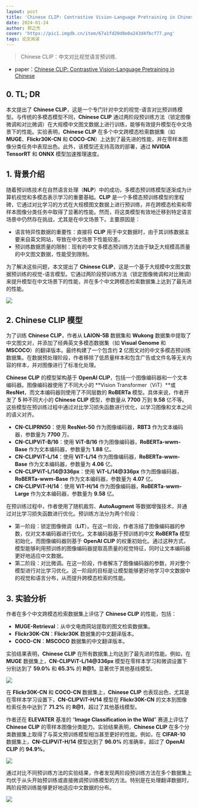 ```yaml
---
layout: post
title: 'Chinese CLIP: Contrastive Vision-Language Pretraining in Chinese'
date: 2024-01-24
author: 郑之杰
cover: 'https://pic1.imgdb.cn/item/67a1fd20d0e0a243d4fbcf77.png'
tags: 论文阅读
---
```


> Chinese CLIP：中文对比视觉语言预训练.

- paper：[Chinese CLIP: Contrastive Vision-Language Pretraining in Chinese](https://arxiv.org/abs/2211.01335)

## 0. TL; DR

本文提出了 **Chinese CLIP**，这是一个专门针对中文的视觉-语言对比预训练模型。与传统的多模态模型不同，**Chinese CLIP** 通过两阶段预训练方法（锁定图像微调和对比微调）在大规模中文图文数据上进行训练，能够有效提升模型在中文场景下的性能。实验表明，**Chinese CLIP** 在多个中文跨模态检索数据集（如 **MUGE**、**Flickr30K-CN** 和 **COCO-CN**）上达到了最先进的性能，并在零样本图像分类任务中表现出色。此外，该模型还支持高效的部署，通过 **NVIDIA TensorRT** 和 **ONNX** 模型加速推理速度。

## 1. 背景介绍

随着预训练技术在自然语言处理（**NLP**）中的成功，多模态预训练模型逐渐成为计算机视觉和多模态表示学习的重要基础。**CLIP** 是一个多模态预训练模型的里程碑，它通过对比学习的方式在大规模图文数据上进行预训练，并在跨模态检索和零样本图像分类任务中取得了显著的性能。然而，将这类模型有效地迁移到特定语言场景中仍然存在挑战，尤其是在中文场景下。主要原因是：
- 语言特异性数据的重要性：直接将 **CLIP** 用于中文数据时，由于其训练数据主要来自英文网站，导致在中文场景下性能较差。
- 预训练数据质量的限制：现有的中文多模态预训练方法由于缺乏大规模高质量的中文图文数据，性能受到限制。

为了解决这些问题，本文提出了 **Chinese CLIP**，这是一个基于大规模中文图文数据预训练的视觉-语言模型。它通过两阶段预训练方法（锁定图像微调和对比微调）来提升模型在中文场景下的性能，并在多个中文跨模态检索数据集上达到了最先进的性能。

![](https://pic1.imgdb.cn/item/67a2044dd0e0a243d4fbd04f.png)

## 2. Chinese CLIP 模型

为了训练 **Chinese CLIP**，作者从 **LAION-5B** 数据集和 **Wukong** 数据集中提取了中文图文对，并添加了经典英文多模态数据集（如 **Visual Genome** 和 **MSCOCO**）的翻译版本。最终构建了一个包含约 **2** 亿图文对的中文多模态预训练数据集。在数据预处理阶段，作者移除了低质量样本和包含广告或文件名等无关内容的样本，并对图像进行了标准化处理。

**Chinese CLIP** 的模型架构基于 **OpenAI CLIP**，包括一个图像编码器和一个文本编码器。图像编码器使用了不同大小的 **Vision Transformer（ViT）**或 **ResNet**，而文本编码器则使用了不同层数的 **RoBERTa** 模型。具体来说，作者开发了 **5** 种不同大小的 **Chinese CLIP** 模型，参数量从 **7700** 万到 **9.58** 亿不等。这些模型在预训练过程中通过对比学习损失函数进行优化，以学习图像和文本之间的语义对齐。
- **CN-CLIPRN50**：使用 **ResNet-50** 作为图像编码器，**RBT3** 作为文本编码器，参数量为 **7700** 万。
- **CN-CLIPViT-B/16**：使用 **ViT-B/16** 作为图像编码器，**RoBERTa-wwm-Base** 作为文本编码器，参数量为 **1.88** 亿。
- **CN-CLIPViT-L/14**：使用 **ViT-L/14** 作为图像编码器，**RoBERTa-wwm-Base** 作为文本编码器，参数量为 **4.06** 亿。
- **CN-CLIPViT-L/14@336px**：使用 **ViT-L/14@336px** 作为图像编码器，**RoBERTa-wwm-Base** 作为文本编码器，参数量为 **4.07** 亿。
- **CN-CLIPViT-H/14**：使用 **ViT-H/14** 作为图像编码器，**RoBERTa-wwm-Large** 作为文本编码器，参数量为 **9.58** 亿。

在预训练过程中，作者使用了随机裁剪、**AutoAugment** 等数据增强技术，并通过对比学习损失函数进行优化。预训练方法分为两个阶段：
- 第一阶段：锁定图像微调（**LiT**）。在这一阶段，作者冻结了图像编码器的参数，仅对文本编码器进行优化。文本编码器基于预训练的中文 **RoBERTa** 模型初始化，而图像编码器则基于 **OpenAI CLIP** 的权重初始化。通过这种方式，模型能够利用预训练的图像编码器提取高质量的视觉特征，同时让文本编码器更好地适应中文数据。
- 第二阶段：对比微调。在这一阶段，作者解冻了图像编码器的参数，并对整个模型进行对比学习优化。这一阶段的目标是让模型能够更好地学习中文数据中的视觉和语言分布，从而提升跨模态检索的性能。


## 3. 实验分析

作者在多个中文跨模态检索数据集上评估了 **Chinese CLIP** 的性能，包括：
- **MUGE-Retrieval**：从中文电商网站提取的图文检索数据集。
- **Flickr30K-CN**：**Flickr30K** 数据集的中文翻译版本。
- **COCO-CN**：**MSCOCO** 数据集的中文翻译版本。

实验结果表明，**Chinese CLIP** 在所有数据集上均达到了最先进的性能。例如，在 **MUGE** 数据集上，**CN-CLIPViT-L/14@336px** 模型在零样本学习和微调设置下分别达到了 **59.0%** 和 **65.3%** 的 **R@1**，显著优于其他基线模型。

![](https://pic1.imgdb.cn/item/67a20486d0e0a243d4fbd053.png)

在 **Flickr30K-CN** 和 **COCO-CN** 数据集上，**Chinese CLIP** 也表现出色，尤其是在零样本学习设置下，**CN-CLIPViT-H/14** 模型在 **Flickr30K-CN** 的文本到图像检索任务中达到了 **71.2%** 的 **R@1**，超过了其他基线模型。

作者还在 **ELEVATER** 基准的 “**Image Classification in the Wild**” 赛道上评估了 **Chinese CLIP** 的零样本图像分类能力。实验结果表明，**Chinese CLIP** 在多个分类数据集上取得了与英文预训练模型相当甚至更好的性能。例如，在 **CIFAR-10** 数据集上，**CN-CLIPViT-H/14** 模型达到了 **96.0%** 的准确率，超过了 **OpenAI CLIP** 的 **94.9%**。

![](https://pic1.imgdb.cn/item/67a204dfd0e0a243d4fbd05c.png)

通过对比不同预训练方法的实验结果，作者发现两阶段预训练方法在多个数据集上均优于从头开始预训练或直接微调预训练模型的方法。特别是在处理翻译数据时，两阶段预训练能够更好地适应中文数据的分布。

![](https://pic1.imgdb.cn/item/67a20539d0e0a243d4fbd067.png)